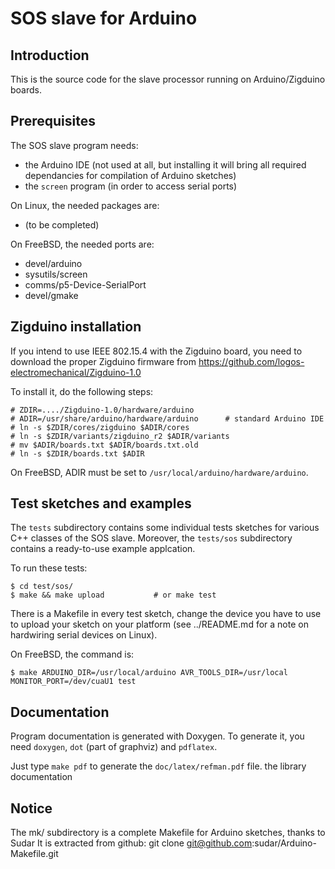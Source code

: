 SOS slave for Arduino
=====================

Introduction
------------

This is the source code for the slave processor running on
Arduino/Zigduino boards.


Prerequisites
-------------

The SOS slave program needs:
- the Arduino IDE (not used at all, but installing it will bring all
    required dependancies for compilation of Arduino sketches)
- the `screen` program (in order to access serial ports)


On Linux, the needed packages are:
- (to be completed)

On FreeBSD, the needed ports are:
- devel/arduino
- sysutils/screen
- comms/p5-Device-SerialPort
- devel/gmake

Zigduino installation
---------------------

If you intend to use IEEE 802.15.4 with the Zigduino board, you
need to download the proper Zigduino firmware from
https://github.com/logos-electromechanical/Zigduino-1.0

To install it, do the following steps:

    # ZDIR=..../Zigduino-1.0/hardware/arduino
    # ADIR=/usr/share/arduino/hardware/arduino		# standard Arduino IDE
    # ln -s $ZDIR/cores/zigduino $ADIR/cores
    # ln -s $ZDIR/variants/zigduino_r2 $ADIR/variants
    # mv $ADIR/boards.txt $ADIR/boards.txt.old
    # ln -s $ZDIR/boards.txt $ADIR

On FreeBSD, ADIR must be set to `/usr/local/arduino/hardware/arduino`.


Test sketches and examples
--------------------------

The `tests` subdirectory contains some individual tests sketches
for various C++ classes of the SOS slave. Moreover, the `tests/sos`
subdirectory contains a ready-to-use example applcation.

To run these tests:

    $ cd test/sos/
    $ make && make upload			# or make test

There is a Makefile in every test sketch, change the device you have to use 
to upload your sketch on your platform (see ../README.md for a note on
hardwiring serial devices on Linux).

On FreeBSD, the command is:

    $ make ARDUINO_DIR=/usr/local/arduino AVR_TOOLS_DIR=/usr/local MONITOR_PORT=/dev/cuaU1 test


Documentation
-------------

Program documentation is generated with Doxygen. To generate it, you need
`doxygen`, `dot` (part of graphviz) and `pdflatex`.

Just type `make pdf` to generate the `doc/latex/refman.pdf` file.
the library documentation


Notice
------

The mk/ subdirectory is a complete Makefile for Arduino sketches,
thanks to Sudar
It is extracted from github:
    git clone git@github.com:sudar/Arduino-Makefile.git
